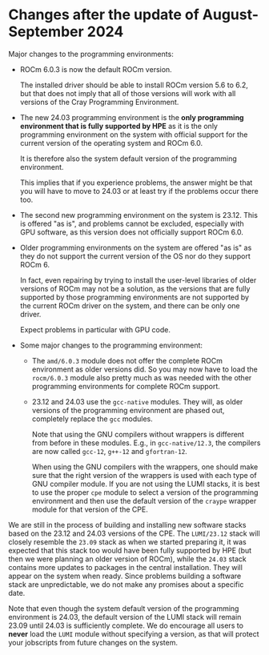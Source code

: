 # Changes after the update of August-September 2024

Major changes to the programming environments:

-   ROCm 6.0.3 is now the default ROCm version.

    The installed driver should be able to install ROCm version 5.6 to 6.2,
    but that does not imply that all of those versions will work with all
    versions of the Cray Programming Environment.

-   The new 24.03 programming environment is the **only programming environment
    that is fully supported by HPE** as it is the only programming environment on
    the system with official support for the current version of the operating
    system and ROCm 6.0.

    It is therefore also the system default version of the programming environment.

    This implies that if you experience problems, the answer might be that you
    will have to move to 24.03 or at least try if the problems occur there too.

-   The second new programming environment on the system is 23.12. This is offered
    "as is", and problems cannot be excluded, especially with GPU software, as this
    version does not officially support ROCm 6.0.

-   Older programming environments on the system are offered "as is" as they do 
    not support the current version of the OS nor do they support ROCm 6.

    In fact, even repairing by trying to install the user-level libraries of older 
    versions of ROCm may not be a solution, as the versions that are fully
    supported by those programming environments are not supported by the current
    ROCm driver on the system, and there can be only one driver.

    Expect problems in particular with GPU code.

-   Some major changes to the programming environment:

    -   The `amd/6.0.3` module does not offer the complete ROCm environment as older
        versions did. So you may now have to load the `rocm/6.0.3` module also pretty
        much as was needed with the other programming environments for complete ROCm
        support.

    -   23.12 and 24.03 use the `gcc-native` modules. They will, as older versions of the
        programming environment are phased out, completely replace the `gcc` modules.

        Note that using the GNU compilers without wrappers is different from before
        in these modules. E.g., in `gcc-native/12.3`, the compilers are now called
        `gcc-12`, `g++-12` and `gfortran-12`.

        When using the GNU compilers with the wrappers, one should make sure that the
        right version of the wrappers is used with each type of GNU compiler module.
        If you are not using the LUMI stacks, it is best to use the proper `cpe` module
        to select a version of the programming environment and then use the default version
        of the `craype` wrapper module for that version of the CPE.

We are still in the process of building and installing new software stacks based on
the 23.12 and 24.03 versions of the CPE. The `LUMI/23.12` stack will closely resemble
the `23.09` stack as when we started preparing it, it was expected that this stack too
would have been fully supported by HPE (but then we were planning an older version of
ROCm), while the `24.03` stack contains more updates to packages in the central
installation. They will appear on the system when ready. Since problems building a
software stack are unpredictable, we do not make any promises about a specific date.

Note that even though the system default version of the programming environment is
24.03, the default version of the LUMI stack will remain 23.09 until 24.03 is sufficiently
complete. We do encourage all users to **never** load the `LUMI` module without specifying
a version, as that will protect your jobscripts from future changes on the system.
